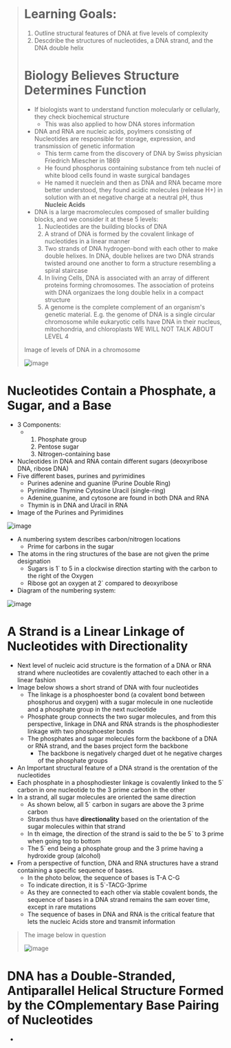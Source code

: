 > # Learning Goals:
> 1. Outline structural features of DNA at five levels of complexity
> 2. Descdribe the structures of nucleotides, a DNA strand, and the DNA double helix
>
> # Biology Believes Structure Determines Function
> - If biologists want to understand function molecularly or cellularly, they check biochemical structure
>   - This was also applied to how DNA stores information
> - DNA and RNA are nucleic acids, poylmers consisting of Nucleotides are responsible for storage, expression, and transmission of genetic information
>   - This term came from the discovery of DNA by Swiss physician Friedrich Miescher in 1869
>   - He found phosphorus containing substance from teh nuclei of white blood cells found in waste surgical bandages
>   - He named it nueclein and then as DNA and RNA became more better understood, they found acidic molecules (release H+) in solution with an et negative charge at a neutral pH, thus **Nucleic Acids**
> - DNA is a large macromolecules composed of smaller building blocks, and we consider it at these 5 levels:
>     1. Nucleotides are the building blocks of DNA
>     2. A strand of DNA is formed by the covalent linkage of nucleotides in a linear manner
>     3. Two strands of DNA hydrogen-bond with each other to make double helixes. In DNA, double helixes are two DNA strands twisted around one another to form a structure resembling a spiral staircase
>     4. In living Cells, DNA is associated with an array of different proteins forming chromosomes. The association of proteins with DNA organizaes the long double helix in a compact structure
>     5. A genome is the complete complement of an organism's genetic material. E.g.  the genome of DNA is a single circular chromosome while eukaryotic cells have DNA in their nucleus, mitochondria, and chloroplasts
>  WE WILL NOT TALK ABOUT LEVEL 4
>
> Image of levels of DNA in a chromosome
>
> ![image](https://github.com/MCBasterSheet/MCBasterSheet/assets/157453648/e87de973-f40a-4d03-b63c-c08953632b46)

# Nucleotides Contain a Phosphate, a Sugar, and a Base
- 3 Components:
  - 1. Phosphate group
    2. Pentose sugar
    3. Nitrogen-containing base
- Nucleotides in DNA and RNA contain different sugars (deoxyribose DNA, ribose DNA)
- Five different bases, purines and pyrimidines
  - Purines adenine and guanine (Purine Double Ring)
  - Pyrimidine Thymine Cytosine Uracil (single-ring)
  - Adenine,guanine, and cytosone are found in both DNA and RNA
  - Thymin is in DNA and Uracil in RNA
- Image of the Purines and Pyrimidines

![image](https://github.com/MCBasterSheet/MCBasterSheet/assets/157453648/5be4bb4c-fc04-4bfd-81c5-bc31f5131bd5)

- A numbering system describes carbon/nitrogen locations
  - Prime for carbons in the sugar
- The atoms in the ring structures of the base are not given the prime designation
  - Sugars is 1` to 5 in a clockwise direction starting with the carbon to the right of the Oxygen
  - Ribose got an oxygen at 2` compared to deoxyribose
- Diagram of the numbering system:

![image](https://github.com/MCBasterSheet/MCBasterSheet/assets/157453648/e31aeb5a-9253-4c8a-aa83-251a4d0df26d)

# A Strand is a Linear Linkage of Nucleotides with Directionality
- Next level of nucleic acid structure is the formation of a DNA or RNA strand where nucleotides are covalently attached to each other in a linear fashion
- Image below shows a short strand of DNA with four nucleotides
  - The linkage is a phosphoester bond (a covalent bond between phosphorus and oxygen) with a sugar molecule in one nucleotide and a phosphate group in the next nucleotide
  - Phosphate group connects the two sugar molecules, and from this perspective, linkage in DNA and RNA strands is the phosphodiester linkage with two phosphoester bonds
  - The phosphates and sugar molecules form the backbone of a DNA or RNA strand, and the bases project form the backbone
    - The backbone is negatively charged duet ot he negative charges of the phosphate groups
- An Important structural feature of a DNA strand is the orentation of the nucleotides
- Each phosphate in a phosphodiester linkage is covalently linked to the 5` carbon in one nucleotide to the 3 prime carbon in the other
- In a strand, all sugar molecules are oriented the same direction
  - As shown below, all 5` carbon in sugars are above the 3 prime carbon
  - Strands thus have **directionality** based on the orientation of the sugar molecules within that strand
  - In th eimage, the direction of the strand is said to the be 5` to 3 prime when going top to bottom
  - The 5` end being a phosphate group and the 3 prime having a hydroxide group (alcohol)
- From a perspective of function, DNA and RNA structures have a strand containing a specific sequence of bases.
  - In the photo below, the sequence of bases is T-A C-G
  - To indicate direction, it is 5`-TACG-3prime
  - As they are connected to each other via stable covalent bonds, the sequence of bases in a DNA strand remains the sam eover time, except in rare mutations
  - The sequence of bases in DNA and RNA is the critical feature that lets the nucleic Acids store and transmit information

> The image below in question
>
> ![image](https://github.com/MCBasterSheet/MCBasterSheet/assets/157453648/46df9e03-ba30-4e95-8681-67f1bfed5134)

 
# DNA has a Double-Stranded, Antiparallel Helical Structure Formed by the COmplementary Base Pairing of Nucleotides
- 

